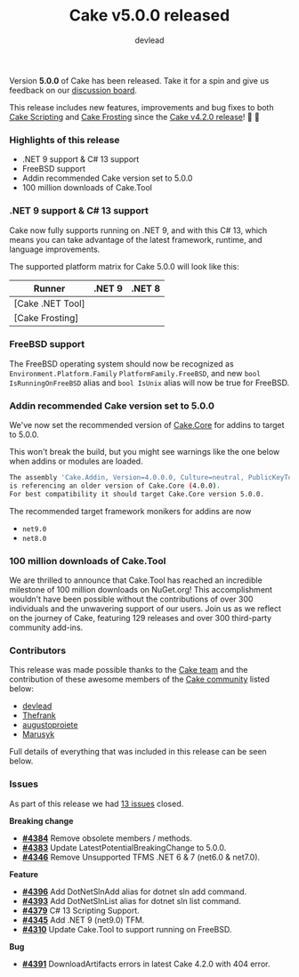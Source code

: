 ﻿---
title: Cake v5.0.0 released
category: Release Notes
author: devlead
releaseName: 5.0.0
---

Version **5.0.0** of Cake has been released. Take it for a spin and give us feedback on our [discussion board](https://github.com/orgs/cake-build/discussions/4397).

This release includes new features, improvements and bug fixes to both [Cake Scripting](/docs/running-builds/runners/dotnet-tool) and [Cake Frosting](/docs/running-builds/runners/cake-frosting) since the [Cake v4.2.0 release](/blog/xxxx/xx/cake-v4.2.0-released)! 🚀 🍰

### Highlights of this release

- .NET 9 support & C# 13 support
- FreeBSD support
- Addin recommended Cake version set to 5.0.0
- 100 million downloads of Cake.Tool


### .NET 9 support & C# 13 support

Cake now fully supports running on .NET 9, and with this C# 13, which means you can take advantage of the latest framework, runtime, and language improvements.

The supported platform matrix for Cake 5.0.0 will look like this:

| Runner                           | .NET 9                                                | .NET 8                                                |
| -------------------------------- |:-----------------------------------------------------:|:-----------------------------------------------------:|
| [Cake .NET Tool]                 | <i class="fa-solid fa-check" style="color:green"></i> | <i class="fa-solid fa-check" style="color:green"></i> |
| [Cake Frosting]                  | <i class="fa-solid fa-check" style="color:green"></i> | <i class="fa-solid fa-check" style="color:green"></i> |

### FreeBSD support

The FreeBSD operating system should now be recognized as `Environment.Platform.Family` `PlatformFamily.FreeBSD`, and new `bool IsRunningOnFreeBSD` alias and `bool IsUnix` alias will now be true for FreeBSD.

### Addin recommended Cake version set to 5.0.0

We've now set the recommended version of [Cake.Core](https://www.nuget.org/packages/Cake.Core) for addins to target to 5.0.0.

This won't break the build, but you might see warnings like the one below when addins or modules are loaded.

```bash
The assembly 'Cake.Addin, Version=4.0.0.0, Culture=neutral, PublicKeyToken=null'
is referencing an older version of Cake.Core (4.0.0).
For best compatibility it should target Cake.Core version 5.0.0.
```

The recommended target framework monikers for addins are now

- `net9.0`
- `net8.0`

### 100 million downloads of Cake.Tool

We are thrilled to announce that Cake.Tool has reached an incredible milestone of 100 million downloads on NuGet.org! This accomplishment wouldn't have been possible without the contributions of over 300 individuals and the unwavering support of our users. Join us as we reflect on the journey of Cake, featuring 129 releases and over 300 third-party community add-ins.

### Contributors

This release was made possible thanks to the [Cake team](/docs/team/) and the contribution of these awesome members of the [Cake community](/community/thanks/) listed below:

- [devlead](https://github.com/devlead)
- [Thefrank](https://github.com/Thefrank)
- [augustoproiete](https://github.com/augustoproiete)
- [Marusyk](https://github.com/Marusyk)

Full details of everything that was included in this release can be seen below.

<!--excerpt-->

### Issues

As part of this release we had [13 issues](https://github.com/cake-build/cake/milestone/91?closed=1) closed.

__Breaking change__

- [__#4384__](https://github.com/cake-build/cake/issues/4384) Remove obsolete members / methods.
- [__#4383__](https://github.com/cake-build/cake/issues/4383) Update LatestPotentialBreakingChange to 5.0.0.
- [__#4346__](https://github.com/cake-build/cake/issues/4346) Remove Unsupported TFMS .NET 6 & 7 (net6.0 & net7.0).

__Feature__

- [__#4396__](https://github.com/cake-build/cake/issues/4396) Add DotNetSlnAdd alias for dotnet sln add command.
- [__#4393__](https://github.com/cake-build/cake/issues/4393) Add DotNetSlnList alias for dotnet sln list command.
- [__#4379__](https://github.com/cake-build/cake/issues/4379) C# 13 Scripting Support.
- [__#4345__](https://github.com/cake-build/cake/issues/4345) Add .NET 9 (net9.0) TFM.
- [__#4310__](https://github.com/cake-build/cake/issues/4310) Update Cake.Tool to support running on FreeBSD.

__Bug__

- [__#4391__](https://github.com/cake-build/cake/issues/4391) DownloadArtifacts errors in latest Cake 4.2.0 with 404 error.
